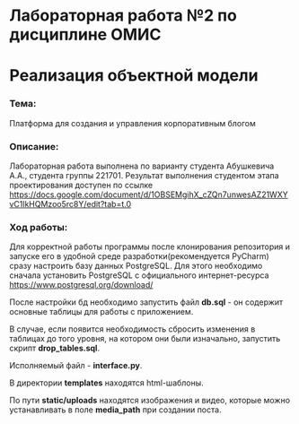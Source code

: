# Лабораторная работа №2 по дисциплине ОМИС
# Реализация объектной модели
### Тема:
Платформа для создания и управления корпоративным блогом
### Описание:
Лабораторная работа выполнена по варианту студента Абушкевича А.А., студента группы 221701. Результат выполнения студентом этапа проектирования доступен по ссылке https://docs.google.com/document/d/1OBSEMgihX_cZQn7unwesAZ21WXYvC1lkHQMzoo5rc8Y/edit?tab=t.0

### Ход работы:
Для корректной работы программы после клонирования репозитория и запуске его в удобной среде разработки(рекомендуется PyCharm) сразу настроить базу данных PostgreSQL. Для этого необходимо сначала установить PostgreSQL с официального интернет-ресурса https://www.postgresql.org/download/

После настройки бд необходимо запустить файл **db.sql** - он содержит основные таблицы для работы с приложением. 

В случае, если появится необходимость сбросить изменения в таблицах до того уровня, на котором они были изначально, запустить скрипт **drop_tables.sql**.

Исполняемый файл - **interface.py**.

В директории **templates** находятся html-шаблоны.

По пути **static/uploads** находятся изображения и видео, которые можно устанавливать в поле **media_path** при создании поста.

